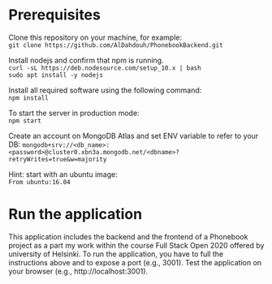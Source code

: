 # Prerequisites

Clone this repository on your machine, for example:<br>
`git clone https://github.com/AlDahdouh/PhonebookBackend.git`

Install nodejs and confirm that npm is running.<br>
`curl -sL https://deb.nodesource.com/setup_10.x | bash` <br>
`sudo apt install -y nodejs`

Install all required software using the following command:<br>
`npm install`

To start the server in production mode: <br>
`npm start`

Create an account on MongoDB Atlas and set ENV variable to refer to your DB:
`mongodb+srv://<db_name>:<password>@cluster0.xbn3a.mongodb.net/<dbname>?retryWrites=true&w=majority`

Hint: start with an ubuntu image:<br>
`From ubuntu:16.04`

# Run the application
This application includes the backend and the frontend of a Phonebook project as a part my work within the course Full Stack Open 2020 offered by university of Helsinki. To run the application, you have to full the instructions above and to expose a port (e.g., 3001). Test the application on your browser (e.g., http://localhost:3001).
